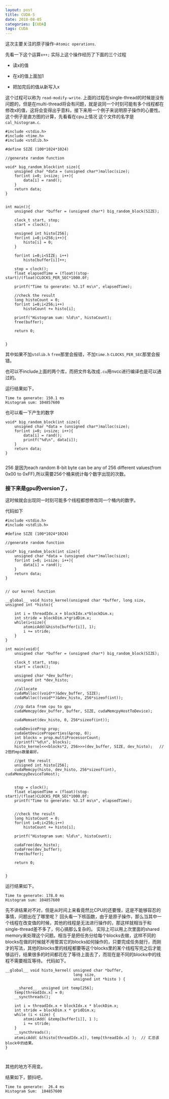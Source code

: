 ```yaml
---
layout: post
title: CUDA-5
date: 2018-08-05
categories: [CUDA]
tags: CUDA
---
```

<!--more-->

这次主要关注的原子操作-`Atomic operations`.

先看一下这个运算`x++;`
实际上这个操作经历了下面的三个过程 

* 读x的值

* 在x的值上面加1

* 把加完后的值从新写入x

这个过程可以称为 `read-modify-write`.
上面的过程在single-thread的时候是没有问题的，但是在multi-thread将会有问题，就是说同一个时刻可能有多个线程都在修改x的值，这将会变得出乎意料，接下来用一个例子来说明原子操作的心要性。
这个例子是直方图的计算，先看看在cpu上情况 
这个文件的名字是`cal_histogram.c`.

```
#include <stdio.h>
#include <time.h>
#include <stdlib.h>

#define SIZE (100*1024*1024)

//generate random function

void* big_random_block(int size){
    unsigned char *data = (unsigned char*)malloc(size);
    for(int i=0; i<size; i++){
        data[i] = rand();
    }   
    return data;
}


int main(){
    unsigned char *buffer = (unsigned char*) big_random_block(SIZE);

    clock_t start, stop;
    start = clock();
    
    unsigned int histo[256];
    for(int i=0;i<256;i++){
        histo[i] = 0;
    }   
    
    for(int i=0;i<SIZE; i++)
        histo[buffer[i]]++;

    stop = clock();
    float elapsedTime = (float)(stop-start)/(float)CLOCKS_PER_SEC*1000.0f;

    printf("Time to generate: %3.1f ms\n", elapsedTime);

    //check the result
    long histoCount = 0;
    for(int i=0;i<256;i++)
        histoCount += histo[i];

    printf("Histogram sum: %ld\n", histoCount);
    free(buffer);

    return 0;


}

```

其中如果不加`stdlib.h` `free`那里会报错，不加`time.h` `CLOCKS_PER_SEC`那里会报错。

也可以不include上面的两个库，而把文件名改成`.cu`用nvcc进行编译也是可以通过的。

运行结果如下，

```
Time to generate: 150.1 ms
Histogram sum: 104857600

```

也可以看一下产生的数字

```
void* big_random_block(int size){
    unsigned char *data = (unsigned char*)malloc(size);
    for(int i=0; i<size; i++){
        data[i] = rand();
        printf("%d\n", data[i]);
    }   
    return data;
}


```

256 是因为each random 8-bit byte can be any of 256 different values(from 0x00 to 0xFF),所以需要256个桶来统计每个数字出现的次数。

### 接下来是gpu的version了，

这时候就会出现同一时刻可能多个线程都想修改同一个桶内的数字。

代码如下

```
#include <stdio.h>
#include <stdlib.h>

#define SIZE (100*1024*1024)

//generate random function

void* big_random_block(int size){
    unsigned char *data = (unsigned char*)malloc(size);
    for(int i=0; i<size; i++){
        data[i] = rand();
    }   
    return data;
}


// our kernel function

__global__ void histo_kernel(unsigned char *buffer, long size, unsigned int *histo){

    int i = threadIdx.x + blockIdx.x*blockDim.x;
    int stride = blockDim.x*gridDim.x;
    while(i<size){
        atomicAdd(&histo[buffer[i]], 1); 
        i += stride;
    }   
}

int main(void){
    unsigned char *buffer = (unsigned char*) big_random_block(SIZE);

    clock_t start, stop;
    start = clock();
    
    unsigned char *dev_buffer;
    unsigned int *dev_histo;
    
    //allocate 
    cudaMalloc((void**)&dev_buffer, SIZE);
    cudaMalloc((void**)&dev_histo, 256*sizeof(int));

    //cp data from cpu to gpu
    cudaMemcpy(dev_buffer, buffer, SIZE, cudaMemcpyHostToDevice);
    
    cudaMemset(dev_histo, 0, 256*sizeof(int));
    
    cudaDeviceProp prop;
    cudaGetDeviceProperties(&prop, 0); 
    int blocks = prop.multiProcessorCount;
    //printf("%d\n", blocks);
    histo_kernel<<<blocks*2, 256>>>(dev_buffer, SIZE, dev_histo);   // 2倍的mps数量最好。
    
    //get the result
    unsigned int histo[256];
    cudaMemcpy(histo, dev_histo, 256*sizeof(int), cudaMemcpyDeviceToHost);
    
    
    stop = clock();
    float elapsedTime = (float)(stop-start)/(float)CLOCKS_PER_SEC*1000.0f;
    printf("Time to generate: %3.1f ms\n", elapsedTime);


    //check the result
    long histoCount = 0;
    for(int i=0;i<256;i++)
        histoCount += histo[i];

    printf("Histogram sum: %ld\n", histoCount);
    
    cudaFree(dev_histo);
    cudaFree(dev_buffer);
    free(buffer);

    return 0;


}

```

运行结果如下，

```
Time to generate: 178.0 ms
Histogram sum: 104857600

```
先不讲结果对不对，但是从时间上来看竟然比CPU的还要慢，这是不能够容忍的事情，问题出在了哪里呢？
回头看一下核函数，由于是原子操作，那么当其中一个线程在改变值的时候，其他的线程是无法进行操作的，那这样就相当于和single-thread差不多了，何心搞那么复杂的。
实际上可以用上次里面的shared memory来处理这个问题。相当于是把任务分给每个blocks去做，这样不同的blocks在做的时候就不用管其它的blocks如何操作的，只要完成任务就行，而刚才的写法，其他的blocks里的线程都要等这个blocks里的某个线程写完之后才能够运行，结果很多的时间都花在了等待上面去了，而现在是不同的blocks中的线程不需要相互等待。
代码如下。


```
__global__ void histo_kernel( unsigned char *buffer,
                              long size,
                              unsigned int *histo ) { 

    __shared__  unsigned int temp[256];
    temp[threadIdx.x] = 0;
    __syncthreads();

    int i = threadIdx.x + blockIdx.x * blockDim.x;
    int stride = blockDim.x * gridDim.x;
    while (i < size) {
        atomicAdd( &temp[buffer[i]], 1 );
        i += stride;
    }   
    __syncthreads();
    atomicAdd( &(histo[threadIdx.x]), temp[threadIdx.x] );  // 汇总该block中的结果。
}



```
其他的地方不用变。


结果如下，颤抖吧，

```
Time to generate:  26.4 ms
Histogram Sum:  104857600

```
